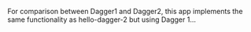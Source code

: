 For comparison between Dagger1 and Dagger2, this app implements the same functionality as hello-dagger-2 but using Dagger 1...
